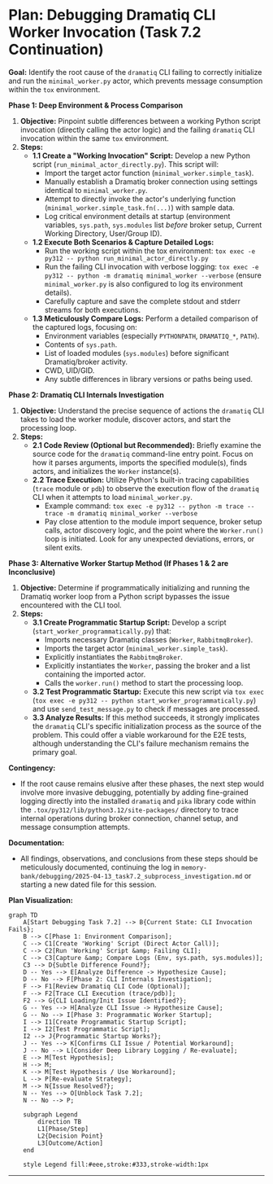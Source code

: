# Plan: Debugging Dramatiq CLI Worker Invocation (Task 7.2 Continuation)

**Goal:** Identify the root cause of the `dramatiq` CLI failing to correctly initialize and run the `minimal_worker.py` actor, which prevents message consumption within the `tox` environment.

**Phase 1: Deep Environment &amp; Process Comparison**

1.  **Objective:** Pinpoint subtle differences between a working Python script invocation (directly calling the actor logic) and the failing `dramatiq` CLI invocation within the same `tox` environment.
2.  **Steps:**
    *   **1.1 Create a "Working Invocation" Script:** Develop a new Python script (`run_minimal_actor_directly.py`). This script will:
        *   Import the target actor function (`minimal_worker.simple_task`).
        *   Manually establish a Dramatiq broker connection using settings identical to `minimal_worker.py`.
        *   Attempt to directly invoke the actor's underlying function (`minimal_worker.simple_task.fn(...)`) with sample data.
        *   Log critical environment details at startup (environment variables, `sys.path`, `sys.modules` list *before* broker setup, Current Working Directory, User/Group ID).
    *   **1.2 Execute Both Scenarios &amp; Capture Detailed Logs:**
        *   Run the working script within the tox environment: `tox exec -e py312 -- python run_minimal_actor_directly.py`
        *   Run the failing CLI invocation with verbose logging: `tox exec -e py312 -- python -m dramatiq minimal_worker --verbose` (ensure `minimal_worker.py` is also configured to log its environment details).
        *   Carefully capture and save the complete stdout and stderr streams for both executions.
    *   **1.3 Meticulously Compare Logs:** Perform a detailed comparison of the captured logs, focusing on:
        *   Environment variables (especially `PYTHONPATH`, `DRAMATIQ_*`, `PATH`).
        *   Contents of `sys.path`.
        *   List of loaded modules (`sys.modules`) before significant Dramatiq/broker activity.
        *   CWD, UID/GID.
        *   Any subtle differences in library versions or paths being used.

**Phase 2: Dramatiq CLI Internals Investigation**

1.  **Objective:** Understand the precise sequence of actions the `dramatiq` CLI takes to load the worker module, discover actors, and start the processing loop.
2.  **Steps:**
    *   **2.1 Code Review (Optional but Recommended):** Briefly examine the source code for the `dramatiq` command-line entry point. Focus on how it parses arguments, imports the specified module(s), finds actors, and initializes the `Worker` instance(s).
    *   **2.2 Trace Execution:** Utilize Python's built-in tracing capabilities (`trace` module or `pdb`) to observe the execution flow of the `dramatiq` CLI when it attempts to load `minimal_worker.py`.
        *   Example command: `tox exec -e py312 -- python -m trace --trace -m dramatiq minimal_worker --verbose`
        *   Pay close attention to the module import sequence, broker setup calls, actor discovery logic, and the point where the `Worker.run()` loop is initiated. Look for any unexpected deviations, errors, or silent exits.

**Phase 3: Alternative Worker Startup Method (If Phases 1 &amp; 2 are Inconclusive)**

1.  **Objective:** Determine if programmatically initializing and running the Dramatiq worker loop from a Python script bypasses the issue encountered with the CLI tool.
2.  **Steps:**
    *   **3.1 Create Programmatic Startup Script:** Develop a script (`start_worker_programmatically.py`) that:
        *   Imports necessary Dramatiq classes (`Worker`, `RabbitmqBroker`).
        *   Imports the target actor (`minimal_worker.simple_task`).
        *   Explicitly instantiates the `RabbitmqBroker`.
        *   Explicitly instantiates the `Worker`, passing the broker and a list containing the imported actor.
        *   Calls the `worker.run()` method to start the processing loop.
    *   **3.2 Test Programmatic Startup:** Execute this new script via `tox exec` (`tox exec -e py312 -- python start_worker_programmatically.py`) and use `send_test_message.py` to check if messages are processed.
    *   **3.3 Analyze Results:** If this method succeeds, it strongly implicates the `dramatiq` CLI's specific initialization process as the source of the problem. This could offer a viable workaround for the E2E tests, although understanding the CLI's failure mechanism remains the primary goal.

**Contingency:**

*   If the root cause remains elusive after these phases, the next step would involve more invasive debugging, potentially by adding fine-grained logging directly into the installed `dramatiq` and `pika` library code within the `.tox/py312/lib/python3.12/site-packages/` directory to trace internal operations during broker connection, channel setup, and message consumption attempts.

**Documentation:**

*   All findings, observations, and conclusions from these steps should be meticulously documented, continuing the log in `memory-bank/debugging/2025-04-13_task7.2_subprocess_investigation.md` or starting a new dated file for this session.

**Plan Visualization:**

```mermaid
graph TD
    A[Start Debugging Task 7.2] --> B{Current State: CLI Invocation Fails};
    B --> C[Phase 1: Environment Comparison];
    C --> C1[Create 'Working' Script (Direct Actor Call)];
    C --> C2[Run 'Working' Script &amp; Failing CLI];
    C --> C3[Capture &amp; Compare Logs (Env, sys.path, sys.modules)];
    C3 --> D{Subtle Difference Found?};
    D -- Yes --> E[Analyze Difference -> Hypothesize Cause];
    D -- No --> F[Phase 2: CLI Internals Investigation];
    F --> F1[Review Dramatiq CLI Code (Optional)];
    F --> F2[Trace CLI Execution (trace/pdb)];
    F2 --> G{CLI Loading/Init Issue Identified?};
    G -- Yes --> H[Analyze CLI Issue -> Hypothesize Cause];
    G -- No --> I[Phase 3: Programmatic Worker Startup];
    I --> I1[Create Programmatic Startup Script];
    I --> I2[Test Programmatic Script];
    I2 --> J{Programmatic Startup Works?};
    J -- Yes --> K[Confirms CLI Issue / Potential Workaround];
    J -- No --> L[Consider Deep Library Logging / Re-evaluate];
    E --> M[Test Hypothesis];
    H --> M;
    K --> M[Test Hypothesis / Use Workaround];
    L --> P[Re-evaluate Strategy];
    M --> N{Issue Resolved?};
    N -- Yes --> O[Unblock Task 7.2];
    N -- No --> P;

    subgraph Legend
        direction TB
        L1[Phase/Step]
        L2{Decision Point}
        L3[Outcome/Action]
    end

    style Legend fill:#eee,stroke:#333,stroke-width:1px
```

---